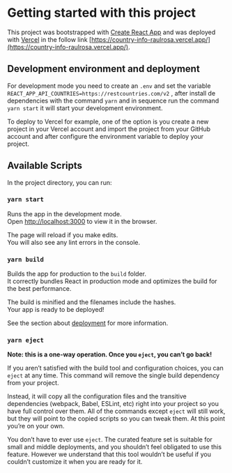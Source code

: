# Getting started with this project

This project was bootstrapped with [Create React App](https://github.com/facebook/create-react-app) and was deployed with [Vercel](https://vercel.com/) in the follow link [https://country-info-raulrosa.vercel.app/](https://country-info-raulrosa.vercel.app/).

## Development environment and deployment

For development mode you need to create an `.env` and set the variable `REACT_APP_API_COUNTRIES=https://restcountries.com/v2`
, after install de dependencies with the command `yarn` and in sequence run the command `yarn start` it will start your development environment.

To deploy to Vercel for example, one of the option is you create a new project in your Vercel account and import the project from your GitHub account and after configure the environment variable to deploy your project.

## Available Scripts

In the project directory, you can run:

### `yarn start`

Runs the app in the development mode.\
Open [http://localhost:3000](http://localhost:3000) to view it in the browser.

The page will reload if you make edits.\
You will also see any lint errors in the console.

### `yarn build`

Builds the app for production to the `build` folder.\
It correctly bundles React in production mode and optimizes the build for the best performance.

The build is minified and the filenames include the hashes.\
Your app is ready to be deployed!

See the section about [deployment](https://facebook.github.io/create-react-app/docs/deployment) for more information.

### `yarn eject`

**Note: this is a one-way operation. Once you `eject`, you can’t go back!**

If you aren’t satisfied with the build tool and configuration choices, you can `eject` at any time. This command will remove the single build dependency from your project.

Instead, it will copy all the configuration files and the transitive dependencies (webpack, Babel, ESLint, etc) right into your project so you have full control over them. All of the commands except `eject` will still work, but they will point to the copied scripts so you can tweak them. At this point you’re on your own.

You don’t have to ever use `eject`. The curated feature set is suitable for small and middle deployments, and you shouldn’t feel obligated to use this feature. However we understand that this tool wouldn’t be useful if you couldn’t customize it when you are ready for it.
